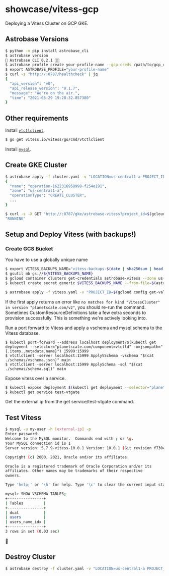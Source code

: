 # showcase/vitess-gcp

Deploying a Vitess Cluster on GCP GKE.

## Astrobase Versions

```sh
$ python -m pip install astrobase_cli
$ astrobase version
🚀 Astrobase CLI 0.2.1 🧑‍🚀
$ astrobase profile create your-profile-name --gcp-creds /path/to/gcp_creds.json
$ export ASTROBASE_PROFILE="your-profile-name"
$ curl -s "http://:8787/healthcheck" | jq
{
  "api_version": "v0",
  "api_release_version": "0.1.7",
  "message": "We're on the air.",
  "time": "2021-05-29 19:28:32.857380"
}
```

## Other requirements

Install [`vtctlclient`](https://vitess.io/docs/get-started/operator/).

```sh
$ go get vitess.io/vitess/go/cmd/vtctlclient
```

Install [`mysql`](https://dev.mysql.com/doc/mysql-installation-excerpt/8.0/en/).

## Create GKE Cluster

```sh
$ astrobase apply -f cluster.yaml -v "LOCATION=us-central1-a PROJECT_ID=$(gcloud config get-value project)"
{
  "name": "operation-1622316958998-f254e191",
  "zone": "us-central1-a",
  "operationType": "CREATE_CLUSTER",
  ...
}
```

```sh
$ curl -s -X GET "http://:8787/gke/astrobase-vitess?project_id=$(gcloud config get-value project)&location=us-central1-a" | jq .status
"RUNNING"
```

## Setup and Deploy Vitess (with backups!)

### Create GCS Bucket

You have to use a globally unique name

```sh
$ export VITESS_BACKUPS_NAME="vitess-backups-$(date | sha256sum | head -c 7)"
$ gsutil mb gs://${VITESS_BACKUPS_NAME}
$ gcloud container clusters get-credentials astrobase-vitess --zone us-central1-a
$ kubectl create secret generic $VITESS_BACKUPS_NAME --from-file=$(astrobase profile current | jq -r .gcp_creds)
```

```sh
$ astrobase apply -f vitess.yaml -v "PROJECT_ID=$(gcloud config get-value project) LOCATION=us-central1-a BACKUP_GCS_BUCKET_NAME=$VITESS_BACKUPS_NAME BACKUP_GCS_SECRET_NAME=$VITESS_BACKUPS_NAME BACKUP_GCS_SECRET_KEY=$(astrobase profile current | jq -r .gcp_creds | xargs basename) MYSQL_USER=my-user MYSQL_PASSWORD=my-password"
```

If the first apply returns an error like `no matches for kind "VitessCluster" in version "planetscale.com/v2"`, you should re-run the command. Sometimes CustomResourceDefinitions take a few extra seconds to provision successfully. This is something we're actively looking into.

Run a port forward to Vitess and apply a vschema and mysql schema to the Vitess database.

```
$ kubectl port-forward --address localhost deployment/$(kubectl get deployment --selector="planetscale.com/component=vtctld" -o=jsonpath="{.items..metadata.name}") 15999:15999
$ vtctlclient -server localhost:15999 ApplyVSchema -vschema "$(cat ./schemas/vschema.json)" main
$ vtctlclient -server localhost:15999 ApplySchema -sql "$(cat ./schemas/schema.sql)" main
```

Expose vitess over a service.

```sh
$ kubectl expose deployment $(kubectl get deployment --selector="planetscale.com/component=vtgate" -o=jsonpath="{.items..metadata.name}") --type=LoadBalancer --name=test-vtgate --port 3306 --target-port 3306
$ kubectl get service test-vtgate
```

Get the external ip from the get service/test-vtgate command.

## Test Vitess

```sh
$ mysql -u my-user -h [external-ip] -p
Enter password:
Welcome to the MySQL monitor.  Commands end with ; or \g.
Your MySQL connection id is 1
Server version: 5.7.9-vitess-10.0.1 Version: 10.0.1 (Git revision f7304cd18 branch 'heads/v10.0.1') built on Tue May  4 12:34:04 UTC 2021 by vitess@dd528fffc22e using go1.15.6 linux/amd64

Copyright (c) 2000, 2021, Oracle and/or its affiliates.

Oracle is a registered trademark of Oracle Corporation and/or its
affiliates. Other names may be trademarks of their respective
owners.

Type 'help;' or '\h' for help. Type '\c' to clear the current input statement.

mysql> SHOW VSCHEMA TABLES;
+----------------+
| Tables         |
+----------------+
| dual           |
| users          |
| users_name_idx |
+----------------+
3 rows in set (0.03 sec)
```

🙌

## Destroy Cluster

```sh
$ astrobase destroy -f cluster.yaml -v "LOCATION=us-central1-a PROJECT_ID=$(gcloud config get-value project)"
```
